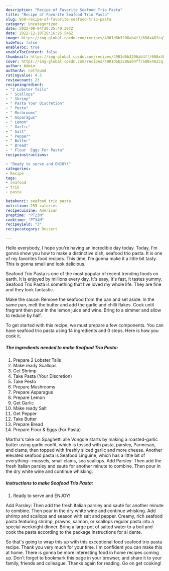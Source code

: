 ```yaml
---
description: "Recipe of Favorite Seafood Trio Pasta"
title: "Recipe of Favorite Seafood Trio Pasta"
slug: 959-recipe-of-favorite-seafood-trio-pasta
category: Uncategorized
date: 2022-08-04T20:25:49.307Z
date: 2022-12-10T20:16:26.546Z
image: https://img-global.cpcdn.com/recipes/4901d6b3206ab4ff/680x482cq70/seafood-trio-pasta-recipe-main-photo.jpg
hideToc: false
enableToc: true
enableTocContent: false
thumbnail: https://img-global.cpcdn.com/recipes/4901d6b3206ab4ff/680x482cq70/seafood-trio-pasta-recipe-main-photo.jpg
cover: https://img-global.cpcdn.com/recipes/4901d6b3206ab4ff/680x482cq70/seafood-trio-pasta-recipe-main-photo.jpg
author: Admin
authorAv: notfound
ratingvalue: 4.5
reviewcount: 23
recipeingredient:
- "2 Lobster Tails"
- " Scallops"
- " Shrimp"
- " Pasta Your Discretion"
- " Pesto"
- " Mushrooms"
- " Asparagus"
- " Lemon"
- " Garlic"
- " Salt"
- " Pepper"
- " Butter"
- " Bread"
- " Flour  Eggs For Pasta"
recipeinstructions:

- "Ready to serve and ENJOY!"
categories:
- Recipe
tags:
- seafood
- trio
- pasta

katakunci: seafood trio pasta 
nutrition: 253 calories
recipecuisine: American
preptime: "PT23M"
cooktime: "PT34M"
recipeyield: "3"
recipecategory: Dessert

---
```



Hello everybody, I hope you're having an incredible day today. Today, I'm gonna show you how to make a distinctive dish, seafood trio pasta. It is one of my favorites food recipes. This time, I'm gonna make it a little bit tasty. This is gonna smell and look delicious.

Seafood Trio Pasta is one of the most popular of recent trending foods on earth. It is enjoyed by millions every day. It's easy, it's fast, it tastes yummy. Seafood Trio Pasta is something that I've loved my whole life. They are fine and they look fantastic.

Make the sauce: Remove the seafood from the pan and set aside. In the same pan, melt the butter and add the garlic and chilli flakes. Cook until fragrant then pour in the lemon juice and wine. Bring to a simmer and allow to reduce by half.


To get started with this recipe, we must prepare a few components. You can have seafood trio pasta using 14 ingredients and 0 steps. Here is how you cook it.

<!--inarticleads1-->

##### The ingredients needed to make Seafood Trio Pasta:

1. Prepare 2 Lobster Tails
1. Make ready  Scallops
1. Get  Shrimp
1. Take  Pasta (Your Discretion)
1. Take  Pesto
1. Prepare  Mushrooms
1. Prepare  Asparagus
1. Prepare  Lemon
1. Get  Garlic
1. Make ready  Salt
1. Get  Pepper
1. Take  Butter
1. Prepare  Bread
1. Prepare  Flour &amp; Eggs (For Pasta)


Martha&#39;s take on Spaghetti alle Vongole starts by making a roasted-garlic butter using garlic confit, which is tossed with pasta, parsley, Parmesan, and clams, then topped with freshly sliced garlic and more cheese. Another elevated seafood pasta is Seafood Linguine, which has a little bit of everything—mussels, small clams, sea scallops. Add Parsley: Then add the fresh Italian parsley and sauté for another minute to combine. Then pour in the dry white wine and continue whisking. 

<!--inarticleads2-->

##### Instructions to make Seafood Trio Pasta:


1. Ready to serve and ENJOY!

Add Parsley: Then add the fresh Italian parsley and sauté for another minute to combine. Then pour in the dry white wine and continue whisking. Add shrimp and scallops and season with salt and pepper. Creamy, rich seafood pasta featuring shrimp, prawns, salmon, or scallops regular pasta into a special weeknight dinner. Bring a large pot of salted water to a boil and cook the pasta according to the package instructions for al dente. 

So that's going to wrap this up with this exceptional food seafood trio pasta recipe. Thank you very much for your time. I'm confident you can make this at home. There is gonna be more interesting food in home recipes coming up. Don't forget to bookmark this page in your browser, and share it to your family, friends and colleague. Thanks again for reading. Go on get cooking!
